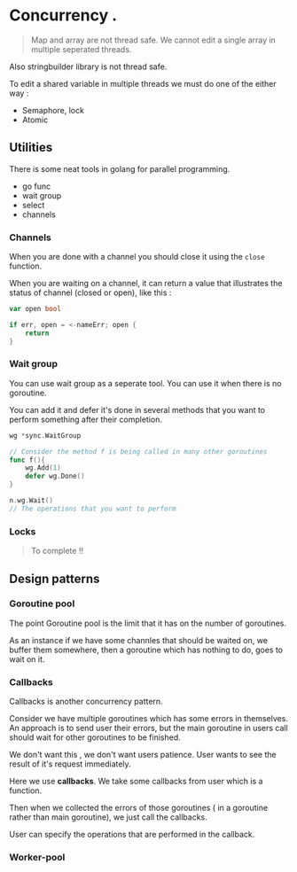 # Concurrency . 

> Map and array are not thread safe. We cannot edit a single array in multiple seperated threads.

Also stringbuilder library is not thread safe.

To edit a shared variable in multiple threads we must do one of the either way : 
* Semaphore, lock
* Atomic

## Utilities

There is some neat tools in golang for parallel programming.

* go func
* wait group
* select
* channels


### Channels

When you are done with a channel you should close it using the `close` function.

When you are waiting on a channel, it can return a value that illustrates the status of channel (closed or open), like this : 
```go
var open bool

if err, open = <-nameErr; open {
    return
}
```

### Wait group

You can use wait group as a seperate tool. You can use it when there is no goroutine.

You can add it and defer it's done in several methods that you want to perform something after their completion.

```go
wg *sync.WaitGroup

// Consider the method f is being called in many other goroutines
func f(){
    wg.Add(1)
    defer wg.Done()
}

n.wg.Wait()
// The operations that you want to perform
```

### Locks
> To complete !!

## Design patterns

### Goroutine pool
The point Goroutine pool is the limit that it has on the number of goroutines. 

As an instance if we have some channles that should be waited on, we buffer them somewhere, then a goroutine which has nothing to do, 
goes to wait on it.

### Callbacks

Callbacks is another concurrency pattern.

Consider we have multiple goroutines which has some errors in themselves. 
An approach is to send user their errors, but the main goroutine in users call should wait for other goroutines to be finished.

We don't want this , we don't want users patience. User wants to see the result of it's request immediately. 

Here we use **callbacks**. We take some callbacks from user which is a function.

Then when we collected the errors of those goroutines ( in a goroutine rather than main goroutine), we just call the callbacks.

User can specify the operations that are performed in the callback.


### Worker-pool 

